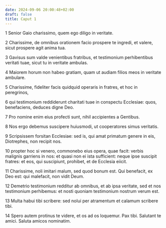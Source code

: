 ```yaml
---
date: 2024-09-06 20:00:48+02:00
draft: false
title: Caput 1
---
```





1 Senior Gaio charissimo, quem ego diligo in veritate.

2 Charissime, de omnibus orationem facio prospere te ingredi, et valere, sicut prospere agit anima tua.

3 Gavisus sum valde venientibus fratribus, et testimonium perhibentibus veritati tuae, sicut tu in veritate ambulas.

4 Maiorem horum non habeo gratiam, quam ut audiam filios meos in veritate ambulare.

5 Charissime, fideliter facis quidquid operaris in fratres, et hoc in peregrinos,

6 qui testimonium reddiderunt charitati tuae in conspectu Ecclesiae: quos, benefaciens, deduces digne Deo.

7 Pro nomine enim eius profecti sunt, nihil accipientes a Gentibus.

8 Nos ergo debemus suscipere huiusmodi, ut cooperatores simus veritatis.

9 Scripsissem forsitan Ecclesiae: sed is, qui amat primatum genere in eis, Diotrephes, non recipit nos.

10 propter hoc si venero, commonebo eius opera, quae facit: verbis malignis garriens in nos: et quasi non ei ista sufficient: neque ipse suscipit fratres: et eos, qui suscipiunt, prohibet, et de Ecclesia eiicit.

11 Charissime, noli imitari malum, sed quod bonum est. Qui benefacit, ex Deo est: qui malefacit, non vidit Deum.

12 Demetrio testimonium redditur ab omnibus, et ab ipsa veritate, sed et nos testimonium perhibemus: et nosti quoniam testimonium nostrum verum est.

13 Multa habui tibi scribere: sed nolui per atramentum et calamum scribere tibi.

14 Spero autem protinus te videre, et os ad os loquemur. Pax tibi. Salutant te amici. Saluta amicos nominatim.


